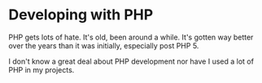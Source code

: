 # Developing with PHP

PHP gets lots of hate.  It's old, been around a while.  It's gotten way better over the years than it was initially, especially post PHP 5.

I don't know a great deal about PHP development nor have I used a lot of PHP in my projects.

<?php

?>
